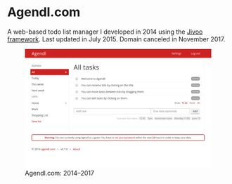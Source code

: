 # Agendl.com
A web-based todo list manager I developed in 2014 using the [Jivoo framework](/things/jivoo). Last updated in July 2015. Domain canceled in November 2017.

<figure>
<img src="../../images/agendl.png" alt="Agendl" />
<figcaption>Agendl.com: 2014&ndash;2017</figcaption>
</figure>
